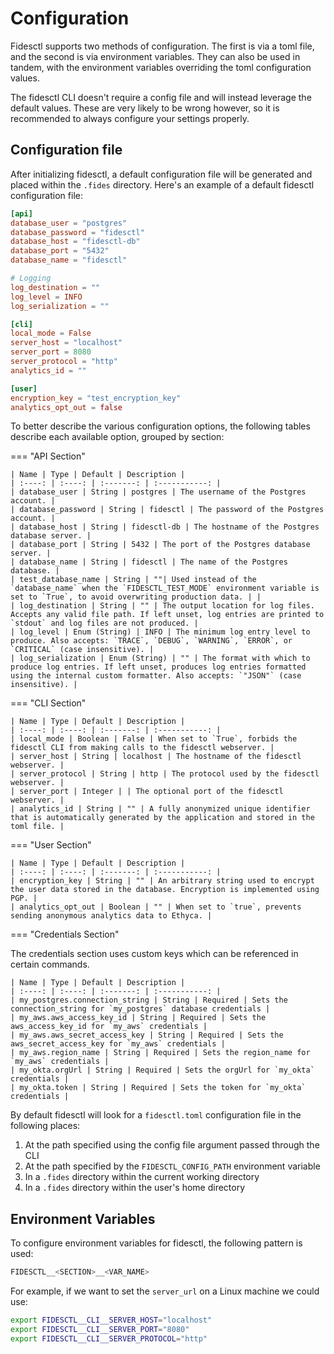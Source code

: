 # Configuration

Fidesctl supports two methods of configuration. The first is via a toml file, and the second is via environment variables. They can also be used in tandem, with the environment variables overriding the toml configuration values.

The fidesctl CLI doesn't require a config file and will instead leverage the default values. These are very likely to be wrong however, so it is recommended to always configure your settings properly.


## Configuration file

After initializing fidesctl, a default configuration file will be generated and placed within the `.fides` directory. Here's an example of a default fidesctl configuration file:



```toml title="fidesctl.toml"
[api]
database_user = "postgres"
database_password = "fidesctl"
database_host = "fidesctl-db"
database_port = "5432"
database_name = "fidesctl"

# Logging
log_destination = ""
log_level = INFO
log_serialization = ""

[cli]
local_mode = False
server_host = "localhost"
server_port = 8080
server_protocol = "http"
analytics_id = ""

[user]
encryption_key = "test_encryption_key"
analytics_opt_out = false
```

To better describe the various configuration options, the following tables describe each available option, grouped by section:

=== "API Section"

    | Name | Type | Default | Description |
    | :----: | :----: | :-------: | :-----------: |
    | database_user | String | postgres | The username of the Postgres account. |
    | database_password | String | fidesctl | The password of the Postgres account. |
    | database_host | String | fidesctl-db | The hostname of the Postgres database server. |
    | database_port | String | 5432 | The port of the Postgres database server. |
    | database_name | String | fidesctl | The name of the Postgres database. |
    | test_database_name | String | ""| Used instead of the `database_name` when the `FIDESCTL_TEST_MODE` environment variable is set to `True`, to avoid overwriting production data. | |
    | log_destination | String | "" | The output location for log files. Accepts any valid file path. If left unset, log entries are printed to `stdout` and log files are not produced. |
    | log_level | Enum (String) | INFO | The minimum log entry level to produce. Also accepts: `TRACE`, `DEBUG`, `WARNING`, `ERROR`, or `CRITICAL` (case insensitive). |
    | log_serialization | Enum (String) | "" | The format with which to produce log entries. If left unset, produces log entries formatted using the internal custom formatter. Also accepts: `"JSON"` (case insensitive). |

=== "CLI Section"

    | Name | Type | Default | Description |
    | :----: | :----: | :-------: | :-----------: |
    | local_mode | Boolean | False | When set to `True`, forbids the fidesctl CLI from making calls to the fidesctl webserver. |
    | server_host | String | localhost | The hostname of the fidesctl webserver. |
    | server_protocol | String | http | The protocol used by the fidesctl webserver. |
    | server_port | Integer | | The optional port of the fidesctl webserver. |
    | analytics_id | String | "" | A fully anonymized unique identifier that is automatically generated by the application and stored in the toml file. |

=== "User Section"

    | Name | Type | Default | Description |
    | :----: | :----: | :-------: | :-----------: |
    | encryption_key | String | "" | An arbitrary string used to encrypt the user data stored in the database. Encryption is implemented using PGP. |
    | analytics_opt_out | Boolean | "" | When set to `true`, prevents sending anonymous analytics data to Ethyca. |


=== "Credentials Section"

The credentials section uses custom keys which can be referenced in certain commands. 

    | Name | Type | Default | Description |
    | :----: | :----: | :-------: | :-----------: |
    | my_postgres.connection_string | String | Required | Sets the connection_string for `my_postgres` database credentials |
    | my_aws.aws_access_key_id | String | Required | Sets the aws_access_key_id for `my_aws` credentials |
    | my_aws.aws_secret_access_key | String | Required | Sets the aws_secret_access_key for `my_aws` credentials |
    | my_aws.region_name | String | Required | Sets the region_name for `my_aws` credentials |
    | my_okta.orgUrl | String | Required | Sets the orgUrl for `my_okta` credentials |
    | my_okta.token | String | Required | Sets the token for `my_okta` credentials |

By default fidesctl will look for a `fidesctl.toml` configuration file in the following places:

1. At the path specified using the config file argument passed through the CLI
1. At the path specified by the `FIDESCTL_CONFIG_PATH` environment variable
1. In a `.fides` directory within the current working directory
1. In a `.fides` directory within the user's home directory

## Environment Variables

To configure environment variables for fidesctl, the following pattern is used:

```sh
FIDESCTL__<SECTION>__<VAR_NAME>
```

For example, if we want to set the `server_url` on a Linux machine we could use:

```sh
export FIDESCTL__CLI__SERVER_HOST="localhost"
export FIDESCTL__CLI__SERVER_PORT="8080"
export FIDESCTL__CLI__SERVER_PROTOCOL="http"
```
